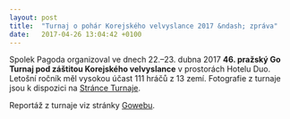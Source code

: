 ```yaml
---
layout: post
title:  "Turnaj o pohár Korejského velvyslance 2017 &ndash; zpráva"
date:   2017-04-26 13:04:42 +0100
---
```


Spolek Pagoda organizoval ve dnech 22.–23. dubna 2017 **46. pražský Go Turnaj pod záštitou Korejského velvyslance** 
v prostorách Hotelu Duo. Letošní ročník měl vysokou účast 111 hráčů z 13 zemí.
Fotografie z turnaje jsou k dispozici na [Stránce Turnaje](http://kac.pagoda.cz/gallery_cz.html).


Reportáž z turnaje viz stránky [Gowebu](http://goweb.cz/2017/praha-korean-ambassador-cup/).
